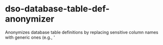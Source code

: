 # dso-database-table-def-anonymizer
Anonymizes database table definitions by replacing sensitive column names with generic ones (e.g., '
